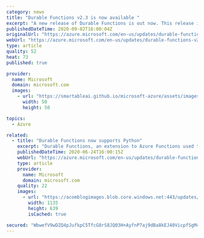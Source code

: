 ```yaml
---
category: news
title: "Durable Functions v2.3 is now available "
excerpt: "A new release of Durable Functions is out now. This release includes new functionality including long running timers, logging, and state management improvements."
publishedDateTime: 2020-09-02T16:00:04Z
originalUrl: "https://azure.microsoft.com/en-us/updates/durable-functions-v23-is-now-available/"
webUrl: "https://azure.microsoft.com/en-us/updates/durable-functions-v23-is-now-available/"
type: article
quality: 52
heat: 73
published: true

provider:
  name: Microsoft
  domain: microsoft.com
  images:
    - url: "https://smartableai.github.io/microsoft-azure/assets/images/organizations/microsoft.com-50x50.jpg"
      width: 50
      height: 50

topics:
  - Azure

related:
  - title: "Durable Functions now supports Python"
    excerpt: "Durable Functions, an extension to Azure Functions used to define stateful serverless workflows, now supports Python. Developers and data scientists can now orchestrate complex data processing and data science workloads in Azure Functions using familiar Python language constructs."
    publishedDateTime: 2020-06-24T16:00:15Z
    webUrl: "https://azure.microsoft.com/en-us/updates/durable-functions-now-supports-python/"
    type: article
    provider:
      name: Microsoft
      domain: microsoft.com
    quality: 22
    images:
      - url: "https://acomblogimages.blob.core.windows.net:443/updates/UpdatesV2/Open-Live-Writer/durable-functions_data-processing.png"
        width: 1135
        height: 639
        isCached: true

secured: "WbwefV9wDZQ4pJufkpC5TfcG8rS8JQ03H+AyfnP7aj9dBa8kEJ40VicpfSgMc8ngxOSugdj5I2klhWqIgB5TGZx3s9j9AUVgNk7nY3MQCtApR6jYnoG3gluoW6BbGavcARGhhJyFSLcDWbFuXB9paQh5CLx/bOQQLIU4FDqen9W+UW9aaQQ9NV9qvDOEWehqiWROfOk+/GJKi8oa/7GDapDL4sJFidATSWEgTD4MyN1Rs5tFpRGYTg5Y7gArmCIsOo4yMGAiEPO0q/be7dVJ2MpQuIkbEd8ZsQrcdo9YFxGlHItfnlyUxs3u+CDA364nd8AecH/ycHV3s224GvHPByk8wwkksIiZ+yAmyWZifug=;2sEveFbzlmtO20I565+N/Q=="
---
```


